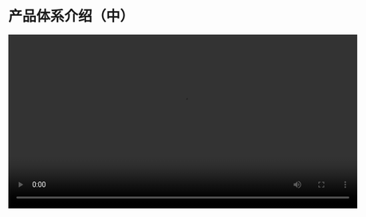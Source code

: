 # 产品体系介绍（中）

<video src="https://docimages.blob.core.chinacloudapi.cn/images/%E8%A7%86%E9%A2%91%E8%AF%BE/%E4%BA%91%E6%89%A9RPA%E4%BA%A7%E5%93%81%E5%9F%B9%E8%AE%AD%E4%B8%AD.mp4" controls="controls" width="700px" />

视频中主要包含以下内容：
- 产品特性介绍；
- 云扩学院演示；
- 企业级功能介绍。